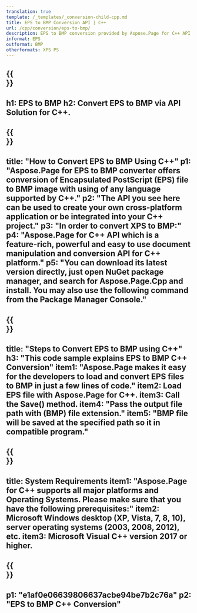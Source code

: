 ```yaml
---
translation: true
template: /_templates/_conversion-child-cpp.md
title: EPS to BMP Conversion API | C++
url: /cpp/conversion/eps-to-bmp/ 
description: EPS to BMP conversion provided by Aspose.Page for C++ API solution. Works in C++ Runtime Environment for Windows 32 bit, Windows 64 bit, and Linux 64 bit.
informat: EPS
outformat: BMP
otherformats: XPS PS
---
```


{{<section banner>}}
---
h1: EPS to BMP
h2: Convert EPS to BMP via API Solution for C++.
---

{{<section overview>}}
---
title: "How to Convert EPS to BMP Using C++"
p1: "Aspose.Page for EPS to BMP converter offers conversion of Encapsulated PostScript (EPS) file to BMP image with using of any language supported by C++."
p2: "The API you see here can be used to create your own cross-platform application or be integrated into your C++ project."
p3: "In order to convert XPS to BMP:"
p4: "Aspose.Page for C++ API which is a feature-rich, powerful and easy to use document manipulation and conversion API for C++ platform."
p5: "You can download its latest version directly, just open NuGet package manager, and search for Aspose.Page.Cpp and install. You may also use the following command from the Package Manager Console."
---

{{<section feature1>}}
---
title: "Steps to Convert EPS to BMP using C++"
h3: "This code sample explains EPS to BMP C++ Conversion"
item1: "Aspose.Page makes it easy for the developers to load and convert EPS files to BMP in just a few lines of code."
item2: Load EPS file with Aspose.Page for C++.
item3: Call the Save() method.
item4: "Pass the output file path with (BMP) file extension."
item5: "BMP file will be saved at the specified path so it in compatible program."
---

{{<section feature2>}}
---
title: System Requirements
item1: "Aspose.Page for C++ supports all major platforms and Operating Systems. Please make sure that you have the following prerequisites:"
item2: Microsoft Windows desktop (XP, Vista, 7, 8, 10), server operating systems (2003, 2008, 2012), etc.
item3: Microsoft Visual C++ version 2017 or higher.
---

{{<section gist>}}
---
p1: "e1af0e06639806637acbe94be7b2c76a"
p2: "EPS to BMP C++ Conversion"
---
